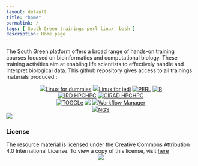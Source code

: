 ```yaml
---
layout: default
title: "home"
permalink: /
tags: [ South Green trainings perl linux  bash ]
description: Home page
---
```


The [South Green platform](http://www.southgreen.fr/) offers a broad range of hands-on training courses focused on bioinformatics and computational biology. These training activities aim at enabling life scientists to effectively handle and interpret biological data. This github repository gives access to all trainings materials produced :

<div><center>
	<a class="btn btn-home"  href="{{ site.url }}/linux/"><img width="auto" class="img-responsive" src="{{ site.url }}/images/trainings-linux.png"/>Linux for dummies</a>
	<a class="btn btn-home"  href="{{ site.url }}/linuxJedi/"><img width="auto" class="img-responsive" src="{{ site.url }}/images/trainings-linux-advance.png"/>Linux for jedi</a>
	<a class="btn btn-home"  href="{{ site.url }}/perl/"><img width="auto" class="img-responsive" src="{{ site.url }}/images/trainings-perl.png" alt="PERL" /></a>
	<a class="btn btn-home"  href="{{ site.url }}/R/"><img width="auto" class="img-responsive" src="{{ site.url }}/images/trainings-R.png" alt="R" /></a>
</center></div>

<div><center>
	<a class="btn btn-home"  href="{{ site.url }}/todo//"><img width="auto" class="img-responsive" src="{{ site.url }}/images/trainings-HPC-ird.png" alt="IRD HPC" />HPC</a>
	<a class="btn btn-home"  href="{{ site.url }}/todo/"><img width="auto" class="img-responsive" src="{{ site.url }}/images/trainings-HPC-cirad.png" alt="CIRAD HPC" />HPC</a>
</center></div>

<div><center>
	<a class="btn btn-home"  href="{{ site.url }}/toggle/"><img width="auto" class="img-responsive" src="{{ site.url }}/images/toggleLogo2.png" alt="TOGGLe" /></a>
	<a class="btn btn-home"  href="{{ site.url }}/todo/"><img width="auto" class="img-responsive" src="{{ site.url }}/images/trainings-galaxy.png"/></a>
	<a class="btn btn-home"  href="{{ site.url }}/todo/"><img width="auto" class="img-responsive" src="{{ site.url }}/images/trainings-galaxy.png"/>Workflow Manager</a>
</center></div>

<div><center>
	<a class="btn btn-home"  href="{{ site.url }}/todo/"><img width="auto" class="img-responsive" src="{{ site.url }}/images/trainings-NGS.png"/>NGS</a>
</center></div>

<img width="auto" class="img-responsive" src="{{ site.url }}/images/trainings-map.png"/>

### License
<div>
The resource material is licensed under the Creative Commons Attribution 4.0 International License. To view a copy of this license, visit
<a href="http://creativecommons.org/licenses/by-nc-sa/4.0/">here</a>
<center>
<img width="auto" class="img-responsive" src="http://creativecommons.org.nz/wp-content/uploads/2012/05/by-nc-sa1.png"/>
</center></div>
